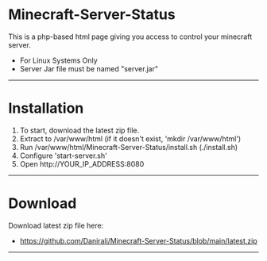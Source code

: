 # Minecraft-Server-Status
This is a php-based html page giving you access to control your minecraft server.

- For Linux Systems Only
- Server Jar file must be named "server.jar"
---------------------------------------------------------------------------------

# Installation
1) To start, download the latest zip file.
2) Extract to /var/www/html (if it doesn't exist, 'mkdir /var/www/html')
3) Run /var/www/html/Minecraft-Server-Status/install.sh (./install.sh)
4) Configure 'start-server.sh'
5) Open http://YOUR_IP_ADDRESS:8080

---------------------------------------------------------------------------------

# Download

Download latest zip file here:
- https://github.com/Danirali/Minecraft-Server-Status/blob/main/latest.zip

---------------------------------------------------------------------------------
